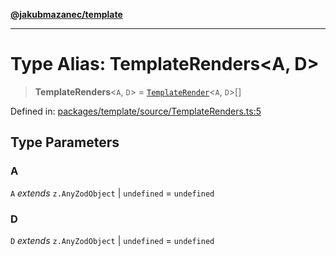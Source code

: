 [**@jakubmazanec/template**](../README.md)

---

# Type Alias: TemplateRenders\<A, D\>

> **TemplateRenders**\<`A`, `D`\> = [`TemplateRender`](TemplateRender.md)\<`A`, `D`\>[]

Defined in:
[packages/template/source/TemplateRenders.ts:5](https://github.com/jakubmazanec/tools/blob/74fa88a6249b3d486436ae7655f4962bc4a86e11/packages/template/source/TemplateRenders.ts#L5)

## Type Parameters

### A

`A` _extends_ `z.AnyZodObject` \| `undefined` = `undefined`

### D

`D` _extends_ `z.AnyZodObject` \| `undefined` = `undefined`
